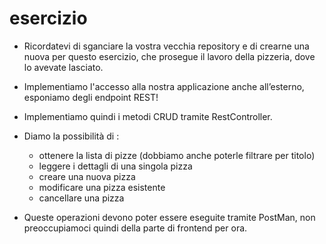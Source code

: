 # esercizio

- Ricordatevi di sganciare la vostra vecchia repository e di crearne una nuova per questo esercizio, che prosegue il lavoro della pizzeria, dove lo avevate lasciato.
- Implementiamo l'accesso alla nostra applicazione anche all’esterno, esponiamo degli endpoint REST!
- Implementiamo quindi i metodi CRUD tramite RestController.

- Diamo la possibilità di :
    - ottenere la lista di pizze (dobbiamo anche poterle filtrare per titolo)
    - leggere i dettagli di una singola pizza
    - creare una nuova pizza
    - modificare una pizza esistente
    - cancellare una pizza

- Queste operazioni devono poter essere eseguite tramite PostMan, non preoccupiamoci quindi della parte di frontend per ora.
